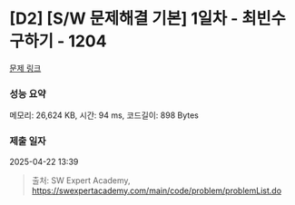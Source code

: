 # [D2] [S/W 문제해결 기본] 1일차 - 최빈수 구하기 - 1204 

[문제 링크](https://swexpertacademy.com/main/code/problem/problemDetail.do?contestProbId=AV13zo1KAAACFAYh) 

### 성능 요약

메모리: 26,624 KB, 시간: 94 ms, 코드길이: 898 Bytes

### 제출 일자

2025-04-22 13:39



> 출처: SW Expert Academy, https://swexpertacademy.com/main/code/problem/problemList.do